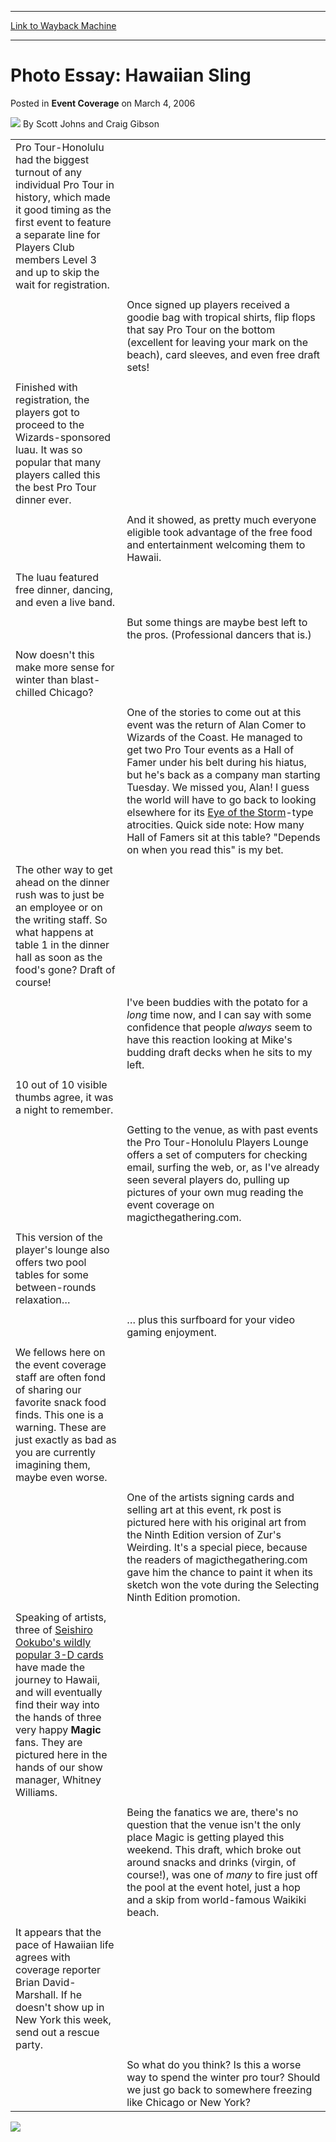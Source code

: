 
---
[Link to Wayback Machine](https://web.archive.org/web/20171029073205/https://magic.wizards.com/en/articles/archive/event-coverage/photo-essay-hawaiian-sling-2006-03-04)

[_metadata_:author]:- "Scott Johns and Craig Gibson"
[_metadata_:description]:- "Pro Tour-Honolulu had the biggest turnout of any individual Pro Tour in history, which made it good timing as the first event to feature a separate line for Players Club members Level 3 and up to skip the wait for registration."
[_metadata_:generator]:- "Drupal 7 (http://drupal.org)"
[_metadata_:node]:- "542871"
[_metadata_:publish_date]:- "2006-03-04"
[_metadata_:source]:- "div-main-content"
[_metadata_:title]:- "Photo Essay: Hawaiian Sling"
[_metadata_:wayback_capture_timestamp]:- "2017-10-29 07:32:05"
[_metadata_:wayback_raw_url]:- "https://web.archive.org/web/20171029073205id_/https://magic.wizards.com/en/articles/archive/event-coverage/photo-essay-hawaiian-sling-2006-03-04"
[_metadata_:wayback_url]:- "https://magic.wizards.com/en/articles/archive/event-coverage/photo-essay-hawaiian-sling-2006-03-04"
---


Photo Essay: Hawaiian Sling
===========================



 Posted in **Event Coverage**
 on March 4, 2006 






![](https://media.magic.wizards.com/styles/auth_small/public/generic-avatar-150_119.png)
By Scott Johns and Craig Gibson














|  |  |
| --- | --- |
| Pro Tour-Honolulu had the biggest turnout of any individual Pro Tour in history, which made it good timing as the first event to feature a separate line for Players Club members Level 3 and up to skip the wait for registration. |  |
|  |
|  | Once signed up players received a goodie bag with tropical shirts, flip flops that say Pro Tour on the bottom (excellent for leaving your mark on the beach), card sleeves, and even free draft sets! |
|  |
| Finished with registration, the players got to proceed to the Wizards-sponsored luau. It was so popular that many players called this the best Pro Tour dinner ever. |  |
|  |
|  | And it showed, as pretty much everyone eligible took advantage of the free food and entertainment welcoming them to Hawaii. |
|  |
| The luau featured free dinner, dancing, and even a live band. |  |
|  |
|  | But some things are maybe best left to the pros. (Professional dancers that is.) |
|  |
| Now doesn't this make more sense for winter than blast-chilled Chicago? |  |
|  |
|  | One of the stories to come out at this event was the return of Alan Comer to Wizards of the Coast. He managed to get two Pro Tour events as a Hall of Famer under his belt during his hiatus, but he's back as a company man starting Tuesday. We missed you, Alan! I guess the world will have to go back to looking elsewhere for its [Eye of the Storm](http://gatherer.wizards.com/Pages/Card/Details.aspx?name=Eye+of+the+Storm)-type atrocities. Quick side note: How many Hall of Famers sit at this table? "Depends on when you read this" is my bet. |
|  |
| The other way to get ahead on the dinner rush was to just be an employee or on the writing staff. So what happens at table 1 in the dinner hall as soon as the food's gone? Draft of course! |  |
|  |
|  | I've been buddies with the potato for a *long* time now, and I can say with some confidence that people *always* seem to have this reaction looking at Mike's budding draft decks when he sits to my left. |
|  |
| 10 out of 10 visible thumbs agree, it was a night to remember. |  |
|  |
|  | Getting to the venue, as with past events the Pro Tour-Honolulu Players Lounge offers a set of computers for checking email, surfing the web, or, as I've already seen several players do, pulling up pictures of your own mug reading the event coverage on magicthegathering.com. |
|  |
| This version of the player's lounge also offers two pool tables for some between-rounds relaxation… |  |
|  |
|  | … plus this surfboard for your video gaming enjoyment. |
|  |
| We fellows here on the event coverage staff are often fond of sharing our favorite snack food finds. This one is a warning. These are just exactly as bad as you are currently imagining them, maybe even worse. |  |
|  |
|  | One of the artists signing cards and selling art at this event, rk post is pictured here with his original art from the Ninth Edition version of Zur's Weirding. It's a special piece, because the readers of magicthegathering.com gave him the chance to paint it when its sketch won the vote during the Selecting Ninth Edition promotion. |
|  |
| Speaking of artists, three of [Seishiro Ookubo's wildly popular 3-D cards](http://archive.wizards.com/Magic/Magazine/Article.aspx?x=mtgevent/worlds04/feat1) have made the journey to Hawaii, and will eventually find their way into the hands of three very happy **Magic** fans. They are pictured here in the hands of our show manager, Whitney Williams. |  |
|  |
|  | Being the fanatics we are, there's no question that the venue isn't the only place Magic is getting played this weekend. This draft, which broke out around snacks and drinks (virgin, of course!), was one of *many* to fire just off the pool at the event hotel, just a hop and a skip from world-famous Waikiki beach. |
|  |
| It appears that the pace of Hawaiian life agrees with coverage reporter Brian David-Marshall. If he doesn't show up in New York this week, send out a rescue party. |  |
|  |
|  | So what do you think? Is this a worse way to spend the winter pro tour? Should we just go back to somewhere freezing like Chicago or New York? |

![](https://media.magic.wizards.com/image_legacy_migration/sideboard/images/pthon06/hs_noway.jpg)





